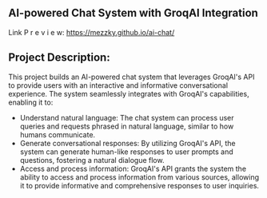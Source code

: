 ## AI-powered Chat System with GroqAI Integration
Link P r e v i e w: https://mezzky.github.io/ai-chat/

## Project Description:

This project builds an AI-powered chat system that leverages GroqAI's API to provide users with an interactive and informative conversational experience. The system seamlessly integrates with GroqAI's capabilities, enabling it to:
- Understand natural language: The chat system can process user queries and requests phrased in natural language, similar to how humans communicate.
- Generate conversational responses: By utilizing GroqAI's API, the system can generate human-like responses to user prompts and questions, fostering a natural dialogue flow.
- Access and process information: GroqAI's API grants the system the ability to access and process information from various sources, allowing it to provide informative and comprehensive responses to user inquiries.
